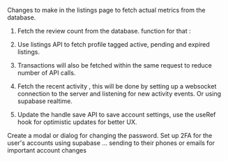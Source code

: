 Changes to make in the listings page to fetch actual metrics from the database.
1. Fetch the review count from the database.
function for that :

1. Use listings API to fetch profile tagged active, pending and expired listings.
2. Transactions will also be fetched within the same request to reduce number of API calls.
3. Fetch the recent activity , this will be done by setting up a websocket connection to the server and listening for new activity events. Or using supabase realtime.
4. Update the handle save API to save account settings, use the useRef hook for optimistic updates for better UX.

Create a modal or dialog for changing the password.
Set up 2FA for the user's accounts using supabase ... sending to their phones or emails for important account changes
